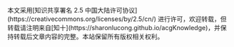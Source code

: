 <br>
本文采用[知识共享署名 2.5 中国大陆许可协议](https://creativecommons.org/licenses/by/2.5/cn/) 进行许可，欢迎转载，但转载请注明来自[知十](https://sharonlucong.github.io/acgKnowledge)，并保持转载后文章内容的完整。本站保留所有版权相关权利。